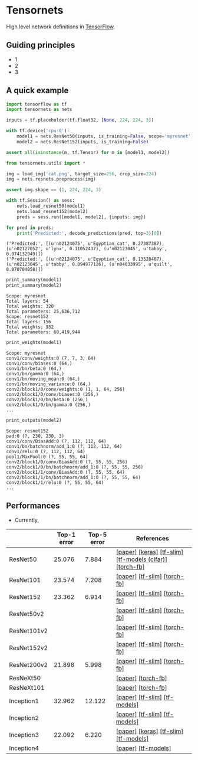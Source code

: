 # Tensornets

High level network definitions in [TensorFlow](https://github.com/tensorflow/tensorflow).

## Guiding principles

- 1
- 2
- 3

## A quick example

```python
import tensorflow as tf
import tensornets as nets

inputs = tf.placeholder(tf.float32, [None, 224, 224, 3])

with tf.device('cpu:0'):
    model1 = nets.ResNet50(inputs, is_training=False, scope='myresnet')
    model2 = nets.ResNet152(inputs, is_training=False)

assert all(isinstance(m, tf.Tensor) for m in [model1, model2])
```

```python
from tensornets.utils import *

img = load_img('cat.png', target_size=256, crop_size=224)
img = nets.resnets.preprocess(img)

assert img.shape == (1, 224, 224, 3)
```

```python
with tf.Session() as sess:
    nets.load_resnet50(model1)
    nets.load_resnet152(model2)
    preds = sess.run([model1, model2], {inputs: img})
```

```python
for pred in preds:
    print('Predicted:', decode_predictions(pred, top=3)[0])
```

```
('Predicted:', [(u'n02124075', u'Egyptian_cat', 0.27387387), (u'n02127052', u'lynx', 0.11052437), (u'n02123045', u'tabby', 0.074132949)])
('Predicted:', [(u'n02124075', u'Egyptian_cat', 0.13528407), (u'n02123045', u'tabby', 0.094977126), (u'n04033995', u'quilt', 0.070704058)])
```

```python
print_summary(model1)
print_summary(model2)
```

```
Scope: myresnet
Total layers: 54
Total weights: 320
Total parameters: 25,636,712
Scope: resnet152
Total layers: 156
Total weights: 932
Total parameters: 60,419,944
```

```python
print_weights(model1)
```

```
Scope: myresnet
conv1/conv/weights:0 (7, 7, 3, 64)
conv1/conv/biases:0 (64,)
conv1/bn/beta:0 (64,)
conv1/bn/gamma:0 (64,)
conv1/bn/moving_mean:0 (64,)
conv1/bn/moving_variance:0 (64,)
conv2/block1/0/conv/weights:0 (1, 1, 64, 256)
conv2/block1/0/conv/biases:0 (256,)
conv2/block1/0/bn/beta:0 (256,)
conv2/block1/0/bn/gamma:0 (256,)
...
```

```python
print_outputs(model2)
```

```
Scope: resnet152
pad:0 (?, 230, 230, 3)
conv1/conv/BiasAdd:0 (?, 112, 112, 64)
conv1/bn/batchnorm/add_1:0 (?, 112, 112, 64)
conv1/relu:0 (?, 112, 112, 64)
pool1/MaxPool:0 (?, 55, 55, 64)
conv2/block1/0/conv/BiasAdd:0 (?, 55, 55, 256)
conv2/block1/0/bn/batchnorm/add_1:0 (?, 55, 55, 256)
conv2/block1/1/conv/BiasAdd:0 (?, 55, 55, 64)
conv2/block1/1/bn/batchnorm/add_1:0 (?, 55, 55, 64)
conv2/block1/1/relu:0 (?, 55, 55, 64)
...
```

## Performances

- Currently,

|             | Top-1 error | Top-5 error | References                                                                                                                                                                                                                                                                                                                                                                                                                                         |
|-------------|-------------|-------------|----------------------------------------------------------------------------------------------------------------------------------------------------------------------------------------------------------------------------------------------------------------------------------------------------------------------------------------------------------------------------------------------------------------------------------------------------|
| ResNet50    | 25.076      | 7.884       | [[paper]](https://arxiv.org/abs/1512.03385) [[keras]](https://github.com/fchollet/keras/blob/master/keras/applications/resnet50.py) [[tf-slim]](https://github.com/tensorflow/tensorflow/blob/master/tensorflow/contrib/slim/python/slim/nets/resnet_v1.py) [[tf-models (cifar)]](https://github.com/tensorflow/models/blob/master/resnet/resnet_model.py) [[torch-fb]](https://github.com/facebook/fb.resnet.torch/blob/master/models/resnet.lua) |
| ResNet101   | 23.574      | 7.208       | [[paper]](https://arxiv.org/abs/1512.03385) [[tf-slim]](https://github.com/tensorflow/tensorflow/blob/master/tensorflow/contrib/slim/python/slim/nets/resnet_v1.py) [[torch-fb]](https://github.com/facebook/fb.resnet.torch/blob/master/models/resnet.lua) |
| ResNet152   | 23.362      | 6.914       | [[paper]](https://arxiv.org/abs/1512.03385) [[tf-slim]](https://github.com/tensorflow/tensorflow/blob/master/tensorflow/contrib/slim/python/slim/nets/resnet_v1.py) [[torch-fb]](https://github.com/facebook/fb.resnet.torch/blob/master/models/resnet.lua) |
| ResNet50v2  |             |             | [[paper]](https://arxiv.org/abs/1603.05027) [[tf-slim]](https://github.com/tensorflow/tensorflow/blob/master/tensorflow/contrib/slim/python/slim/nets/resnet_v2.py) [[torch-fb]](https://github.com/facebook/fb.resnet.torch/blob/master/models/preresnet.lua) |
| ResNet101v2 |             |             | [[paper]](https://arxiv.org/abs/1603.05027) [[tf-slim]](https://github.com/tensorflow/tensorflow/blob/master/tensorflow/contrib/slim/python/slim/nets/resnet_v2.py) [[torch-fb]](https://github.com/facebook/fb.resnet.torch/blob/master/models/preresnet.lua) |
| ResNet152v2 |             |             | [[paper]](https://arxiv.org/abs/1603.05027) [[tf-slim]](https://github.com/tensorflow/tensorflow/blob/master/tensorflow/contrib/slim/python/slim/nets/resnet_v2.py) [[torch-fb]](https://github.com/facebook/fb.resnet.torch/blob/master/models/preresnet.lua) |
| ResNet200v2 | 21.898      | 5.998      | [[paper]](https://arxiv.org/abs/1603.05027) [[tf-slim]](https://github.com/tensorflow/tensorflow/blob/master/tensorflow/contrib/slim/python/slim/nets/resnet_v2.py) [[torch-fb]](https://github.com/facebook/fb.resnet.torch/blob/master/models/preresnet.lua) |
| ResNeXt50   |             |             | [[paper]](https://arxiv.org/abs/1611.05431) [[torch-fb]](https://github.com/facebookresearch/ResNeXt/blob/master/models/resnext.lua) |
| ResNeXt101  |             |             | [[paper]](https://arxiv.org/abs/1611.05431) [[torch-fb]](https://github.com/facebookresearch/ResNeXt/blob/master/models/resnext.lua) |
| Inception1  | 32.962      | 12.122      | [[paper]](https://arxiv.org/abs/1409.4842) [[tf-slim]](https://github.com/tensorflow/tensorflow/blob/master/tensorflow/contrib/slim/python/slim/nets/inception_v1.py) [[tf-models]](https://github.com/tensorflow/models/blob/master/slim/nets/inception_v1.py) |
| Inception2  |             |             | [[paper]](https://arxiv.org/abs/1502.03167) [[tf-slim]](https://github.com/tensorflow/tensorflow/blob/master/tensorflow/contrib/slim/python/slim/nets/inception_v2.py) [[tf-models]](https://github.com/tensorflow/models/blob/master/slim/nets/inception_v2.py) |
| Inception3  | 22.092      | 6.220       | [[paper]](https://arxiv.org/abs/1512.00567) [[keras]](https://github.com/fchollet/keras/blob/master/keras/applications/inception_v3.py) [[tf-slim]](https://github.com/tensorflow/tensorflow/blob/master/tensorflow/contrib/slim/python/slim/nets/inception_v3.py) [[tf-models]](https://github.com/tensorflow/models/blob/master/slim/nets/inception_v3.py) |
| Inception4  |             |             | [[paper]](https://arxiv.org/abs/1602.07261) [[tf-models]](https://github.com/tensorflow/models/blob/master/slim/nets/inception_v4.py) |
